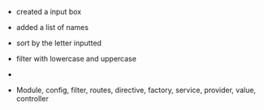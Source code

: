 * created a input box
* added a list of names
* sort by the letter inputted 
* filter with lowercase and uppercase
*


* Module, config, filter, routes, directive, factory, service, provider, value, controller